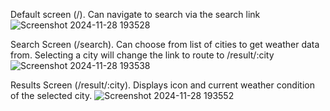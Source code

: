 Default screen (/). Can navigate to search via the search link
![Screenshot 2024-11-28 193528](https://github.com/user-attachments/assets/2a34d685-65c1-4047-87aa-c59d5aa41519)

Search Screen (/search). Can choose from list of cities to get weather data from. Selecting a city will change the link to route to /result/:city
![Screenshot 2024-11-28 193538](https://github.com/user-attachments/assets/3ff8c50a-dfdd-4a41-a6f2-341b72c6c55d)

Results Screen (/result/:city). Displays icon and current weather condition of the selected city.
![Screenshot 2024-11-28 193552](https://github.com/user-attachments/assets/f3bf1edd-0c30-47b2-9ea2-eecbe1a76184)
